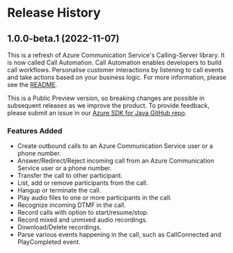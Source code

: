 # Release History

## 1.0.0-beta.1 (2022-11-07)

This is a refresh of Azure Communication Service's Calling-Server library. It is now called Call Automation. Call Automation enables developers to build call workflows. Personalise customer interactions by listening to call events and take actions based on your business logic. For more information, please see the [README][read_me].

This is a Public Preview version, so breaking changes are possible in subsequent releases as we improve the product. To provide feedback, please submit an issue in our [Azure SDK for Java GitHub repo](https://github.com/Azure/azure-sdk-for-java/issues).

### Features Added

- Create outbound calls to an Azure Communication Service user or a phone number.
- Answer/Redirect/Reject incoming call from an Azure Communication Service user or a phone number.
- Transfer the call to other participant.
- List, add or remove participants from the call.
- Hangup or terminate the call.
- Play audio files to one or more participants in the call.
- Recognize incoming DTMF in the call.
- Record calls with option to start/resume/stop.
- Record mixed and unmixed audio recordings.
- Download/Delete recordings.
- Parse various events happening in the call, such as CallConnected and PlayCompleted event.

<!-- LINKS --> 

[read_me]: https://github.com/Azure/azure-sdk-for-java/tree/release/beta1/sdk/communication/azure-communication-callautomation/README.md

[Overview]: https://learn.microsoft.com/azure/communication-services/concepts/voice-video-calling/call-automation

[Demo Video]: https://ignite.microsoft.com/sessions/14a36f87-d1a2-4882-92a7-70f2c16a306a

[Incoming Call Concept]: https://learn.microsoft.com/azure/communication-services/concepts/voice-video-calling/incoming-call-notification

[Build a customer interaction workflow using Call Automation]: https://learn.microsoft.com/azure/communication-services/quickstarts/voice-video-calling/callflows-for-customer-interactions?pivots=programming-language-java 
